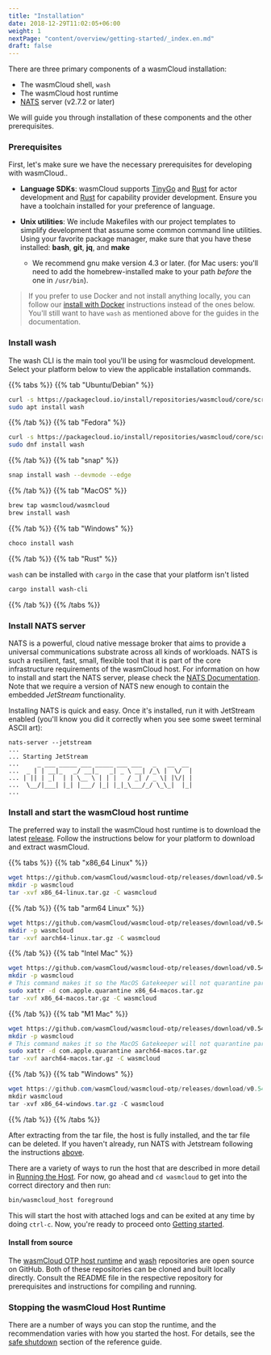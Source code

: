 ```yaml
---
title: "Installation"
date: 2018-12-29T11:02:05+06:00
weight: 1
nextPage: "content/overview/getting-started/_index.en.md"
draft: false
---
```


There are three primary components of a wasmCloud installation:

- The wasmCloud shell, `wash`
- The wasmCloud host runtime
- [NATS](https://nats.io) server (v2.7.2 or later)

We will guide you through installation of these components and the other prerequisites.

### Prerequisites

First, let's make sure we have the necessary prerequisites for developing with wasmCloud..

- **Language SDKs**: wasmCloud supports [TinyGo](https://tinygo.org/getting-started/install/) and [Rust](https://www.rust-lang.org/tools/install) for actor development and [Rust](https://www.rust-lang.org/tools/install) for capability provider development. Ensure you have a toolchain installed for your preference of language.

- **Unix utilities**: We include Makefiles with our project templates to simplify development that assume some common command line utilities. Using your favorite package manager, make sure that you have these installed: **bash**, **git**, **jq**, and **make**
  - We recommend gnu make version 4.3 or later. (for Mac users: you'll need to add the homebrew-installed make to your path _before_ the one in `/usr/bin`).

> If you prefer to use Docker and not install anything locally, you can follow our [install with Docker](./install-with-docker/) instructions instead of the ones below. You'll still want to have `wash` as mentioned above for the guides in the documentation.

### Install wash

The wash CLI is the main tool you'll be using for wasmcloud development. Select your platform below to view the applicable installation commands.

{{% tabs %}}
{{% tab "Ubuntu/Debian" %}}

```bash
curl -s https://packagecloud.io/install/repositories/wasmcloud/core/script.deb.sh | sudo bash
sudo apt install wash
```

{{% /tab %}}
{{% tab "Fedora" %}}

```bash
curl -s https://packagecloud.io/install/repositories/wasmcloud/core/script.rpm.sh | sudo bash
sudo dnf install wash
```

{{% /tab %}}
{{% tab "snap" %}}

```bash
snap install wash --devmode --edge
```

{{% /tab %}}
{{% tab "MacOS" %}}

```bash
brew tap wasmcloud/wasmcloud
brew install wash
```

{{% /tab %}}
{{% tab "Windows" %}}

```bash
choco install wash
```

{{% /tab %}}
{{% tab "Rust" %}}

`wash` can be installed with `cargo` in the case that your platform isn't listed
```bash
cargo install wash-cli
```

{{% /tab %}}
{{% /tabs %}}

### Install NATS server

NATS is a powerful, cloud native message broker that aims to provide a universal communications substrate across all kinds of workloads. NATS is such a resilient, fast, small, flexible tool that it is part of the core infrastructure requirements of the wasmCloud host. For information on how to install and start the NATS server, please check the [NATS Documentation](https://docs.nats.io/nats-server/installation). Note that we require a version of NATS new enough to contain the embedded _JetStream_ functionality.

Installing NATS is quick and easy. Once it's installed, run it with JetStream enabled (you'll know you did it correctly when you see some sweet terminal ASCII art):

```plain
nats-server --jetstream
...
... Starting JetStream
...     _ ___ _____ ___ _____ ___ ___   _   __  __
...  _ | | __|_   _/ __|_   _| _ \ __| /_\ |  \/  |
... | || | _|  | | \__ \ | | |   / _| / _ \| |\/| |
...  \__/|___| |_| |___/ |_| |_|_\___/_/ \_\_|  |_|
...
```

### Install and start the wasmCloud host runtime

The preferred way to install the wasmCloud host runtime is to download the latest [release](https://github.com/wasmCloud/wasmcloud-otp/releases). Follow the instructions below for your platform to download and extract wasmCloud.


{{% tabs %}}
{{% tab "x86_64 Linux" %}}

```bash
wget https://github.com/wasmCloud/wasmcloud-otp/releases/download/v0.54.6/x86_64-linux.tar.gz
mkdir -p wasmcloud
tar -xvf x86_64-linux.tar.gz -C wasmcloud
```

{{% /tab %}}
{{% tab "arm64 Linux" %}}

```bash
wget https://github.com/wasmCloud/wasmcloud-otp/releases/download/v0.54.6/aarch64-linux.tar.gz
mkdir -p wasmcloud
tar -xvf aarch64-linux.tar.gz -C wasmcloud
```

{{% /tab %}}
{{% tab "Intel Mac" %}}

```bash
wget https://github.com/wasmCloud/wasmcloud-otp/releases/download/v0.54.6/x86_64-macos.tar.gz
mkdir -p wasmcloud
# This command makes it so the MacOS Gatekeeper will not quarantine parts of the host when you run it:
sudo xattr -d com.apple.quarantine x86_64-macos.tar.gz
tar -xvf x86_64-macos.tar.gz -C wasmcloud
```

{{% /tab %}}
{{% tab "M1 Mac" %}}

```bash
wget https://github.com/wasmCloud/wasmcloud-otp/releases/download/v0.54.6/aarch64-macos.tar.gz
mkdir -p wasmcloud
# This command makes it so the MacOS Gatekeeper will not quarantine parts of the host when you run it:
sudo xattr -d com.apple.quarantine aarch64-macos.tar.gz
tar -xvf aarch64-macos.tar.gz -C wasmcloud
```

{{% /tab %}}
{{% tab "Windows" %}}

```powershell
wget https://github.com/wasmCloud/wasmcloud-otp/releases/download/v0.54.6/x86_64-windows.tar.gz
mkdir wasmcloud
tar -xvf x86_64-windows.tar.gz -C wasmcloud
```

{{% /tab %}}
{{% /tabs %}}

After extracting from the tar file, the host is fully installed, and the tar file can be deleted. If you haven't already, run NATS with Jetstream following the instructions [above](#install-nats-server).

There are a variety of ways to run the host that are described in more detail in [Running the Host](/reference/host-runtime/running). For now, go ahead and `cd wasmcloud` to get into the correct directory and then run:
```bash
bin/wasmcloud_host foreground
```
This will start the host with attached logs and can be exited at any time by doing `ctrl-c`. Now, you're ready to proceed onto [Getting started](/overview/getting-started/).

#### Install from source
The [wasmCloud OTP host runtime](https://github.com/wasmCloud/wasmcloud-otp) and [wash](https://github.com/wasmcloud/wash) repositories are open source on GitHub. Both of these repositories can be cloned and built locally directly. Consult the README file in the respective repository for prerequisites and instructions for compiling and running.

### Stopping the wasmCloud Host Runtime

There are a number of ways you can stop the runtime, and the recommendation varies with how you started the host. For details, see the [safe shutdown](/reference/host-runtime/safeshutdown) section of the reference guide.
